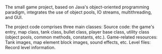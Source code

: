 The small game project, based on Java's object-oriented programming paradigm, integrates the use of object pools, 
IO streams, multithreading, and GUI. 

The project code comprises three main classes:
Source code: the game's entry, map class, tank class, bullet class, player base class, utility class (object pools, common methods, constants, etc.).
Game-related resources: Tank images, map element block images, sound effects, etc.
Level files: Record level information.

